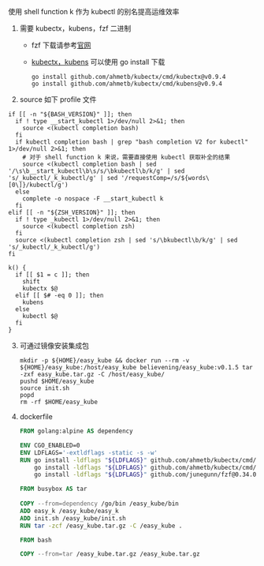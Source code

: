 使用 shell function k 作为 kubectl 的别名提高运维效率

1. 需要 kubectx，kubens，fzf 二进制

   - fzf 下载请参考[官网](https://github.com/junegunn/fzf)
   - [kubectx，kubens](https://github.com/ahmetb/kubectx) 可以使用 go install 下载

      ``` shell
      go install github.com/ahmetb/kubectx/cmd/kubectx@v0.9.4
      go install github.com/ahmetb/kubectx/cmd/kubens@v0.9.4
      ```

2. source 如下 profile 文件

```profile
if [[ -n "${BASH_VERSION}" ]]; then
  if ! type __start_kubectl 1>/dev/null 2>&1; then
    source <(kubectl completion bash)
  fi
  if kubectl completion bash | grep "bash completion V2 for kubectl" 1>/dev/null 2>&1; then
    # 对于 shell function k 来说，需要直接使用 kubectl 获取补全的结果
    source <(kubectl completion bash | sed '/\s\b__start_kubectl\b\s/s/\bkubectl\b/k/g' | sed 's/_kubectl/_k_kubectl/g' | sed '/requestComp=/s/${words\[0\]}/kubectl/g')
  else
    complete -o nospace -F __start_kubectl k
  fi
elif [[ -n "${ZSH_VERSION}" ]]; then
  if ! type _kubectl 1>/dev/null 2>&1; then
    source <(kubectl completion zsh)
  fi
  source <(kubectl completion zsh | sed 's/\bkubectl\b/k/g' | sed 's/_kubectl/_k_kubectl/g')
fi

k() {
  if [[ $1 = c ]]; then
    shift
    kubectx $@
  elif [[ $# -eq 0 ]]; then
    kubens
  else
    kubectl $@ 
  fi
}
```

3. 可通过镜像安装集成包
   
   ``` shell
   mkdir -p ${HOME}/easy_kube && docker run --rm -v ${HOME}/easy_kube:/host/easy_kube believening/easy_kube:v0.1.5 tar -zxf easy_kube.tar.gz -C /host/easy_kube/
   pushd $HOME/easy_kube
   source init.sh
   popd
   rm -rf $HOME/easy_kube
   ```

4. dockerfile

   ``` Dockerfile
   FROM golang:alpine AS dependency
   
   ENV CGO_ENABLED=0
   ENV LDFLAGS='-extldflags -static -s -w'
   RUN go install -ldflags "${LDFLAGS}" github.com/ahmetb/kubectx/cmd/kubens@v0.9.4 && \
       go install -ldflags "${LDFLAGS}" github.com/ahmetb/kubectx/cmd/kubectx@v0.9.4 && \
       go install -ldflags "${LDFLAGS}" github.com/junegunn/fzf@0.34.0
   
   FROM busybox AS tar
 
   COPY --from=dependency /go/bin /easy_kube/bin
   ADD easy_k /easy_kube/easy_k
   ADD init.sh /easy_kube/init.sh
   RUN tar -zcf /easy_kube.tar.gz -C /easy_kube .
   
   FROM bash
   
   COPY --from=tar /easy_kube.tar.gz /easy_kube.tar.gz
   ```
